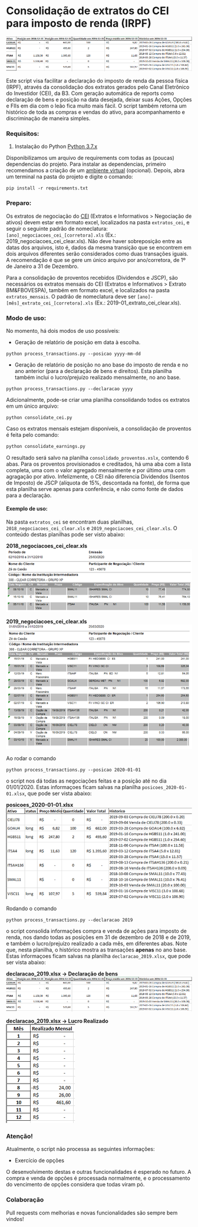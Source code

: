 # Consolidação de extratos do CEI para imposto de renda (IRPF)

![declaracao_2019.xlsx -> Declaração de bens](https://github.com/danilofrp/consolidador-cei/blob/master/img/declaracao.png "declaracao_2019.xlsx -> Declaração de bens")

Este script visa facilitar a declaração do imposto de renda da pessoa física (IRPF), através da consolidação dos extratos gerados pelo Canal Eletrônico do Investidor (CEI), da B3. Com geração automática de reports como declaração de bens e posição na data desejada, deixar suas Ações, Opções e FIIs em dia com o leão fica muito mais fácil. O script também retorna um histórico de toda as compras e vendas do ativo, para acompanhamento e discriminação de maneira simples.

### Requisitos:

1) Instalação do Python [Python 3.7.x](https://www.python.org)

Disponibilizamos um arquivo de requirements com todas as (poucas) dependencias do projeto.
Para instalar as dependencias, primeiro recomendamos a criação de um [ambiente virtual](https://docs.python.org/pt-br/3/tutorial/venv.html) (opcional). Depois, abra um terminal na pasta do projeto e digite o comando:

```
pip install -r requirements.txt
```

### Preparo:
Os extratos de negociação do [CEI](https://cei.b3.com.br) (Extratos e Informativos > Negociação de ativos) devem estar em formato excel, localizados na pasta `extratos_cei`, e seguir o seguinte padrão de nomeclatura: `[ano]_negociacoes_cei_[corretora].xls` (Ex.: 2019_negociacoes_cei_clear.xls). Não deve haver sobreposição entre as datas dos arquivos, isto é, dados da mesma transição que se encontrem em dois arquivos diferentes serão considerados como duas transações iguais. A recomendação é que se gere um único arquivo por ano/corretora, de 1º de Janeiro a 31 de Dezembro.

Para a consolidação de proventos recebidos (Dividendos e JSCP), são necessários os extratos mensais do CEI (Extratos e Informativos > Extrato BM&FBOVESPA), também em formato excel, e localizados na pasta `extratos_mensais`. O padrão de nomeclatura deve ser `[ano]-[mês]_extrato_cei_[corretora].xls` (Ex.: 2019-01_extrato_cei_clear.xls). 

### Modo de uso:
No momento, há dois modos de uso possíveis:

- Geração de relatório de posição em data à escolha.
```
python process_transactions.py --posicao yyyy-mm-dd
```

- Geração de relatório de posição no ano base do imposto de renda e no ano anterior (para a declaração de bens e direitos). Esta planilha também inclui o lucro/prejuízo realizado mensalmente, no ano base.
```
python process_transactions.py --declaracao yyyy
```

Adicionalmente, pode-se criar uma planilha consolidando todos os extratos em um único arquivo:
```
python consolidate_cei.py
```

Caso os extratos mensais estejam disponíveis, a consolidação de proventos é feita pelo comando:
```python
python consolidate_earnings.py
```
O resultado será salvo na planilha `consolidado_proventos.xslx`, contendo 6 abas. Para os proventos provisionados e creditados, há uma aba com a lista completa, uma com o valor agregado mensalmente e por último uma com agragação por ativo. Infelizmente, o CEI não diferencia Dividendos (Isentos de Imposto) de JSCP (alíquota de 15%, descontada na fonte), de forma que esta planilha serve apenas para conferência, e não como fonte de dados para a declaração.

#### Exemplo de uso:
Na pasta `extratos_cei` se encontram duas planilhas, `2018_negociacoes_cei_clear.xls` e `2019_negociacoes_cei_clear.xls`. O conteúdo destas planilhas pode ser visto abaixo:

**2018_negociacoes_cei_clear.xls**<br>
![2018_negociacoes_cei_clear.xls](https://github.com/danilofrp/consolidador-cei/blob/master/img/2018_extrato_cei_clear.png "2018_negociacoes_cei_clear.xls")

**2019_negociacoes_cei_clear.xls**<br>
![2019_negociacoes_cei_clear.xls](https://github.com/danilofrp/consolidador-cei/blob/master/img/2019_extrato_cei_clear.png "2019_negociacoes_cei_clear.xls")

Ao rodar o comando
```
python process_transactions.py --posicao 2020-01-01
```
o script nos dá todas as negociações feitas e a posição até no dia 01/01/2020. Estas informaçoes ficam salvas na planilha `posicoes_2020-01-01.xlsx`, que pode ser vista abaixo:

**posicoes_2020-01-01.xlsx**<br>
![posicoes_2020-01-01.xlsx](https://github.com/danilofrp/consolidador-cei/blob/master/img/posicao.png "posicoes_2020-01-01.xlsx")


Rodando o comando
```
python process_transactions.py --declaracao 2019
```
o script consolida informações compra e venda de ações para imposto de renda, nos dando todas as posições em 31 de dezembro de 2018 e de 2019, e também o lucro/prejuízo realizado a cada mês, em diferentes abas. Note que, nesta planilha, o histórico mostra as transações **apenas** no ano base. Estas informaçoes ficam salvas na planilha `declaracao_2019.xlsx`, que pode ser vista abaixo:

**declaracao_2019.xlsx -> Declaração de bens**<br>
![declaracao_2019.xlsx -> Declaração de bens](https://github.com/danilofrp/consolidador-cei/blob/master/img/declaracao.png "declaracao_2019.xlsx -> Declaração de bens")

**declaracao_2019.xlsx -> Lucro Realizado**<br>
![declaracao_2019.xlsx -> Lucro Realizado](https://github.com/danilofrp/consolidador-cei/blob/master/img/realizado.png "declaracao_2019.xlsx -> Lucro Realizado")


### Atenção!
Atualmente, o script não processa as seguintes informações:

- Exercício de opções

O desenvolvimento destas e outras funcionalidades é esperado no futuro. A compra e venda de opções é processada normalmente, e o processamento do vencimento de opções considera que todas viram pó.


### Colaboração

Pull requests com melhorias e novas funcionalidades são sempre bem vindos!
